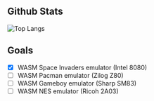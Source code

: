 ## Github Stats

![Top Langs](https://github-readme-stats.vercel.app/api/top-langs/?username=irdcat&layout=compact)

## Goals

- [x] WASM Space Invaders emulator (Intel 8080)
- [ ] WASM Pacman emulator (Zilog Z80)
- [ ] WASM Gameboy emulator (Sharp SM83)
- [ ] WASM NES emulator (Ricoh 2A03)
